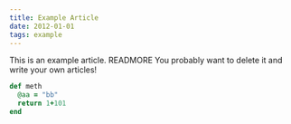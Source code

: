 ```yaml
---
title: Example Article
date: 2012-01-01
tags: example
---
```


This is an example article. READMORE
You probably want to delete it and write your own articles!

~~~ ruby
def meth
  @aa = "bb"
  return 1+101
end
~~~
